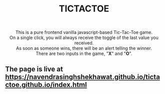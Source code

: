 <b><h1 align="center">TICTACTOE</h1></b><br>
<p align="center">This is a pure frontend vanilla javascript-based Tic-Tac-Toe game.<br>
     On a single click, you will always receive the toggle of the last value you received.<br>
As soon as someone wins, there will be an alert telling the winner.<br>
  There are two inputs in the game, "<b>X</b>" and "<b>O</b>".
</p>

<h2> The page is live at <a href="https://navendrasinghshekhawat.github.io/tictactoe.github.io/index.html">https://navendrasinghshekhawat.github.io/tictactoe.github.io/index.html</a></h2>
